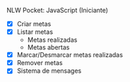 NLW Pocket: JavaScript (Iniciante)

- [x] Criar metas
- [x] Listar metas
  - Metas realizadas
  - Metas abertas
- [x] Marcar/Desmarcar metas realizadas
- [x] Remover metas
- [x] Sistema de mensages
